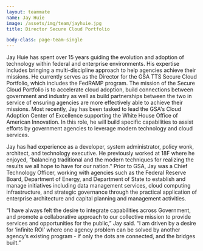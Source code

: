 ```yaml
---
layout: teammate
name: Jay Huie
image: /assets/img/team/jayhuie.jpg
title: Director Secure Cloud Portfolio

body-class: page-team-single
---
```

Jay Huie has spent over 15 years guiding the evolution and adoption of technology within federal and enterprise environments. His expertise includes bringing a multi-discipline approach to help agencies achieve their missions. He currently serves as the Director for the GSA TTS Secure Cloud Portfolio, which includes the FedRAMP program. The mission of the Secure Cloud Portfolio is to accelerate cloud adoption, build connections between government and industry as well as build partnerships between the two in service of ensuring agencies are more effectively able to achieve their missions. Most recently, Jay has been tasked to lead the GSA's Cloud Adoption Center of Excellence supporting the White House Office of American Innovation. In this role, he will build specific capabilities to assist efforts by government agencies to leverage modern technology and cloud services.

Jay has had experience as a developer, system administrator, policy wonk, architect, and technology executive. He previously worked at 18F where he enjoyed, “balancing traditional and the modern techniques for realizing the results we all hope to have for our nation.” Prior to GSA, Jay was a Chief Technology Officer, working with agencies such as the Federal Reserve Board, Department of Energy, and Department of State to establish and manage initiatives including data management services, cloud computing infrastructure, and strategic governance through the practical application of enterprise architecture and capital planning and management activities.

“I have always felt the desire to integrate capabilities across Government, and promote a collaborative approach to our collective mission to provide services and opportunities for the public,” Jay said. “I am driven by a desire for ‘infinite ROI’ where one agency problem can be solved by another agency’s existing program - if only the dots are connected, and the bridges built.”
